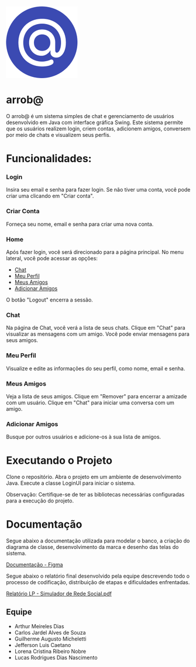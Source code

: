 

![Logo](https://raw.githubusercontent.com/Gmicheletti/arroba/main/src/main/resources/img/arrobaicon.png)

# arrob@

O arrob@ é um sistema simples de chat e gerenciamento de usuários desenvolvido em Java com interface gráfica Swing. Este sistema permite que os usuários realizem login, criem contas, adicionem amigos, conversem por meio de chats e visualizem seus perfis.

# Funcionalidades:

### Login
Insira seu email e senha para fazer login.
Se não tiver uma conta, você pode criar uma clicando em "Criar conta".

### Criar Conta
Forneça seu nome, email e senha para criar uma nova conta.

### Home
Após fazer login, você será direcionado para a página principal.
No menu lateral, você pode acessar as opções:
* [Chat](#chat)
* [Meu Perfil](#meu-perfil)
* [Meus Amigos](#meus-amigos)
* [Adicionar Amigos](#adicionar-amigos)

O botão "Logout" encerra a sessão.

### Chat
Na página de Chat, você verá a lista de seus chats.
Clique em "Chat" para visualizar as mensagens com um amigo.
Você pode enviar mensagens para seus amigos.

### Meu Perfil
Visualize e edite as informações do seu perfil, como nome, email e senha.

### Meus Amigos
Veja a lista de seus amigos.
Clique em "Remover" para encerrar a amizade com um usuário.
Clique em "Chat" para iniciar uma conversa com um amigo.

### Adicionar Amigos
Busque por outros usuários e adicione-os à sua lista de amigos.

# Executando o Projeto
Clone o repositório.
Abra o projeto em um ambiente de desenvolvimento Java.
Execute a classe LoginUI para iniciar o sistema.

Observação: Certifique-se de ter as bibliotecas necessárias configuradas para a execução do projeto.


# Documentação

Segue abaixo a documentação utilizada para modelar o banco, a criação do diagrama de classe, desenvolvimento da marca e desenho das telas do sistema.

[Documentação - Figma](https://www.figma.com/file/SbPkeFRFPOa5pfUYONF5II/arrob%40?type=design&node-id=0%3A1&mode=design&t=3AOIqp9emLMyKUfm-1)

Segue abaixo o relatório final desenvolvido pela equipe descrevendo todo o processo de codificação, distribuição de etapas e dificuldades enfrentadas.

[Relatório LP - Simulador de Rede Social.pdf](https://github.com/Gmicheletti/arroba/files/13453754/Relatorio.LP.-.Simulador.de.Rede.Social.pdf)



## Equipe
- Arthur Meireles Dias
- Carlos Jardel Alves de Souza
- Guilherme Augusto Micheletti
- Jefferson Luis Caetano
- Lorena Cristina Ribeiro Nobre
- Lucas Rodrigues Dias Nascimento  






